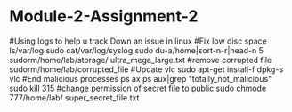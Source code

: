 # Module-2-Assignment-2
#Using logs to help u track Down an issue in linux
#Fix low disc space
ls/var/log
sudo cat/var/log/syslog
sudo du-a/home|sort-n-r|head-n 5
sudorm/home/lab/storage/
ultra_mega_large.txt
#remove corrupted file
sudorm/home/lab/corrupted_file
#Update vlc
sudo apt-get install-f
dpkg-s vlc
#End malicious processes
ps ax
ps aux|grep "totally_not_malicious"
sudo kill 315
#change permission of secret file to public
sudo chmode 777/home/lab/
super_secret_file.txt
